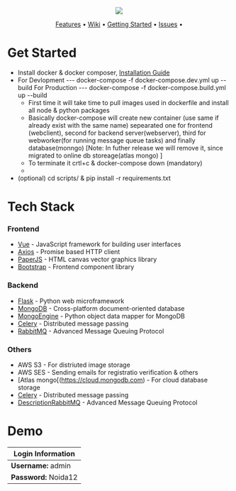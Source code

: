 <p align="center"><img src="https://neuralmarker-logos.s3-us-west-2.amazonaws.com/logo.png"></p>

<p align="center">
  <a href="#features">Features</a> •
  <a href="https://github.com/jsbroks/coco-annotator/wiki">Wiki</a> •
  <a href="https://github.com/jsbroks/coco-annotator/wiki/Getting-Started">Getting Started</a> •
  <a href="https://github.com/jsbroks/coco-annotator/issues">Issues</a> •
</p>


# Get Started
- Install docker & docker composer, [Installation Guide](https://docs.google.com/document/d/1DAoNNX8xjUm53rHAAz2VrVI5b77teguNBx4uccrPQ9A/edit?usp=sharing)
- For Devlopment --- docker-compose -f docker-compose.dev.yml up --build 
  For Production --- docker-compose -f docker-compose.build.yml up --build 
  <ul>
  <li>First time it will take time to pull images used in dockerfile and install all node & python packages</li>
  <li>Basically docker-compose will create new container (use same if already exist with the same name) sepearated one for frontend (webclient), second for backend server(webserver), third for webworker(for running message queue tasks) and finally database(monngo) [Note: In futher release we will remove it, since migrated to online db storeage(atlas mongo) ] </li>
  <li>To terminate it crtl+c &  docker-compose down (mandatory)</li>
  <li></li>
  </ul>
- (optional) cd scripts/ & pip install -r requirements.txt 


# Tech Stack
### Frontend

- [Vue](https://vuejs.org/) - JavaScript framework for building user interfaces
- [Axios](https://github.com/axios/axios) - Promise based HTTP client
- [PaperJS](http://paperjs.org/) - HTML canvas vector graphics library
- [Bootstrap](https://getbootstrap.com/) - Frontend component library

### Backend

- [Flask](http://flask.pocoo.org/) - Python web microframework
- [MongoDB](https://www.mongodb.com/) - Cross-platform document-oriented database
- [MongoEngine](http://mongoengine.org/) - Python object data mapper for MongoDB
- [Celery](http://www.celeryproject.org/) - Distributed message passing
- [RabbitMQ](http://mongoengine.org/) - Advanced Message Queuing Protocol 

### Others

- AWS S3 - For distriuted image storage
- AWS SES - Sending emails for registratio verification & others
- [Atlas mongo[(https://cloud.mongodb.com) - For cloud database storage
- [Celery](http://www.celeryproject.org/) - Distributed message passing
- [DescriptionRabbitMQ](http://mongoengine.org/) - Advanced Message Queuing Protocol 



# Demo
| Login Information      |
| ---------------------- |
| **Username:** admin    |
| **Password:** Noida12  |

